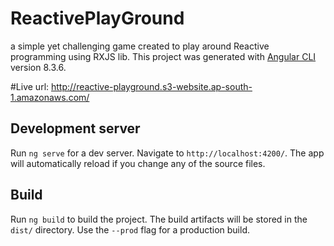 # ReactivePlayGround
a simple yet challenging game created to play around Reactive programming using RXJS lib.
This project was generated with [Angular CLI](https://github.com/angular/angular-cli) version 8.3.6. 

#Live
url: http://reactive-playground.s3-website.ap-south-1.amazonaws.com/


## Development server

Run `ng serve` for a dev server. Navigate to `http://localhost:4200/`. The app will automatically reload if you change any of the source files.


## Build

Run `ng build` to build the project. The build artifacts will be stored in the `dist/` directory. Use the `--prod` flag for a production build.

